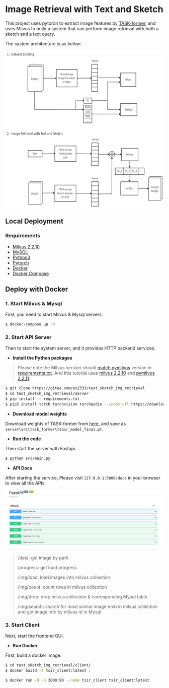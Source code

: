 # Image Retrieval with Text and Sketch

This project uses pytorch to extract image features by [TASK-former](), and uses Milvus to build a system that can perform image retrieval with both a sketch and a text query.

The system architecture is as below:

<img src="pic/workflow.png" height = "500" alt="arch" align=center />

## Local Deployment

### Requirements

- [Milvus 2.2.10](https://milvus.io/)
- [MySQL](https://hub.docker.com/r/mysql/mysql-server)
- [Python3](https://www.python.org/downloads/)
- [Pytorch](https://pytorch.org)
- [Docker](https://docs.docker.com/engine/install/)
- [Docker Compose](https://docs.docker.com/compose/install/)

## Deploy with Docker

### 1. Start Milvus & Mysql

First, you need to start Milvus & Mysql servers.

```bash
$ docker-compose up -d
```

### 2. Start API Server

Then to start the system server, and it provides HTTP backend services.

- **Install the Python packages**

> Please note the Milvus version should [match pymilvus](https://milvus.io/docs/release_notes.md#Release-Notes) version in [requirements.txt](./server/requirements.txt). And this tutorial uses [milvus 2.2.10](https://milvus.io/docs/v2.2.x/install_standalone-docker.md) and [pymilvus 2.2.11](https://milvus.io/docs/release_notes.md#2210).

```bash
$ git clone https://gitee.com/ex2333/text_sketch_img_retrieval
$ cd text_sketch_img_retrieval/server
$ pip install -r requirements.txt
$ pip3 install torch torchvision torchaudio --index-url https://download.pytorch.org/whl/cu118
```

- **Download model weights**

Download weights of TASK-former from [here](https://link.springer.com/chapter/10.1007/978-3-031-19839-7_15), and save as `server\src\task_former\tsbir_model_final.pt`.

- **Run the code**

Then start the server with Fastapi.

```bash
$ python src/main.py
```

- **API Docs**

After starting the service, Please visit `127.0.0.1:5000/docs` in your browser to view all the APIs.

![fastapi](pic/fastapi.png)

> /data: get image by path
>
> /progress: get load progress
>
> /img/load: load images into milvus collection
>
> /img/count: count rows in milvus collection
>
> /img/drop: drop milvus collection & corresponding Mysql table
>
> /img/search: search for most similar image emb in milvus collection and get image info by milvus id in Mysql

### 3. Start Client

Next, start the frontend GUI.

- **Run Docker**

First, build a docker image.

```bash
$ cd text_sketch_img_retrieval/client/
$ docker build -t tsir_client:latest .
```

```bash
$ docker run -d -p 3000:80 --name tsir_client tsir_client:latest
```
